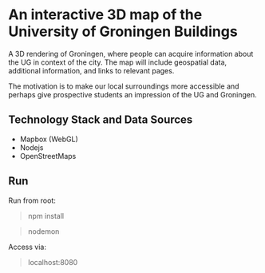# An interactive 3D map of the University of Groningen Buildings

A 3D rendering of Groningen, where people can acquire information about the UG in context of the city. The map will include geospatial data, additional information, and links to relevant pages.

The motivation is to make our local surroundings more accessible and perhaps give prospective students an impression of the UG and Groningen.

## Technology Stack and Data Sources
- Mapbox (WebGL)
- Nodejs
- OpenStreetMaps

## Run
Run from root:

> npm install

> nodemon

Access via:

> localhost:8080